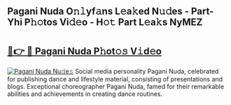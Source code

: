## Pagani Nuda O𝚗𝚕yf𝚊ns L𝚎a𝚔ed N𝚞𝚍es - Part-Yhi P𝚑𝚘tos Vi𝚍𝚎o - H𝚘𝚝 Part L𝚎a𝚔s NyMEZ

# <h2><a href="http://kf5us6.oniu.top/?m=Pagani+Nuda">🔗👉 🔴 Pagani Nuda P𝚑ot𝚘𝚜 V𝚒d𝚎o</a></h2>

[![Pagani Nuda Nu𝚍e𝚜](https://i.imgur.com/0qMVB7G.gif)](http://kf5us6.oniu.top/?m=Pagani+Nuda)
Social media personality Pagani Nuda, celebrated for publishing dance and lifestyle material, consisting of presentations and blogs. Exceptional choreographer Pagani Nuda, famed for their remarkable abilities and achievements in creating dance routines.  
